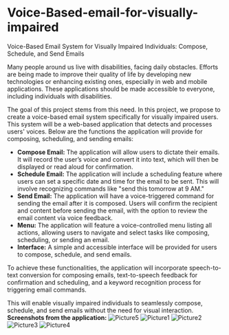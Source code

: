 # Voice-Based-email-for-visually-impaired
Voice-Based Email System for Visually Impaired Individuals: Compose, Schedule, and Send Emails

Many people around us live with disabilities, facing daily obstacles. Efforts are being made to improve their quality of life by developing new technologies or enhancing existing ones, especially in web and mobile applications. These applications should be made accessible to everyone, including individuals with disabilities.

The goal of this project stems from this need. In this project, we propose to create a voice-based email system specifically for visually impaired users. This system will be a web-based application that detects and processes users' voices. Below are the functions the application will provide for composing, scheduling, and sending emails:

- **Compose Email:** The application will allow users to dictate their emails. It will record the user’s voice and convert it into text, which will then be displayed or read aloud for confirmation.
- **Schedule Email:** The application will include a scheduling feature where users can set a specific date and time for the email to be sent. This will involve recognizing commands like "send this tomorrow at 9 AM."
- **Send Email:** The application will have a voice-triggered command for sending the email after it is composed. Users will confirm the recipient and content before sending the email, with the option to review the email content via voice feedback.
- **Menu:** The application will feature a voice-controlled menu listing all actions, allowing users to navigate and select tasks like composing, scheduling, or sending an email.
- **Interface:** A simple and accessible interface will be provided for users to compose, schedule, and send emails.

To achieve these functionalities, the application will incorporate speech-to-text conversion for composing emails, text-to-speech feedback for confirmation and scheduling, and a keyword recognition process for triggering email commands. 

This will enable visually impaired individuals to seamlessly compose, schedule, and send emails without the need for visual interaction.
**Screenshots from the application:**
![Picture5](https://github.com/user-attachments/assets/d7134ed0-fbb9-43f7-b484-2c0f69c59674)
![Picture1](https://github.com/user-attachments/assets/0b076758-4f4e-4ffd-b383-05d49afeb17e)
![Picture2](https://github.com/user-attachments/assets/36ba67d4-516a-4e32-94fc-c5c3595fa3a2)
![Picture3](https://github.com/user-attachments/assets/3561d3be-7bd7-4218-a798-cc3596506f3b)
![Picture4](https://github.com/user-attachments/assets/a0b66a64-f628-4458-93e2-045ca5d61277)






          

           



